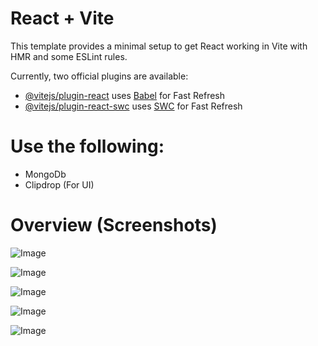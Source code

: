 # React + Vite

This template provides a minimal setup to get React working in Vite with HMR and some ESLint rules.

Currently, two official plugins are available:

- [@vitejs/plugin-react](https://github.com/vitejs/vite-plugin-react/blob/main/packages/plugin-react/README.md) uses [Babel](https://babeljs.io/) for Fast Refresh
- [@vitejs/plugin-react-swc](https://github.com/vitejs/vite-plugin-react-swc) uses [SWC](https://swc.rs/) for Fast Refresh

# Use the following:
- MongoDb
- Clipdrop (For UI)

# Overview (Screenshots)
![Image](https://github.com/user-attachments/assets/d72f974a-82ff-4bba-8489-c83cfc87a482)

![Image](https://github.com/user-attachments/assets/546d9de3-46af-4d2e-bcf8-eabe96d6f136)

![Image](https://github.com/user-attachments/assets/47f02012-ec2c-4625-a79e-7dcd193e8fe5)

![Image](https://github.com/user-attachments/assets/c92fbcce-1ab9-4649-aa55-ad1c2b731aaa)

![Image](https://github.com/user-attachments/assets/238441c5-40f1-4c1d-a930-6da5ff1e8fb6)


